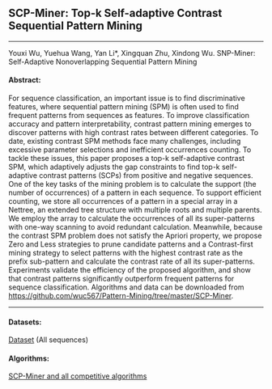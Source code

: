 ## SCP-Miner: Top-k Self-adaptive Contrast Sequential Pattern Mining
***

Youxi Wu, Yuehua Wang, Yan Li*, Xingquan Zhu, Xindong Wu. SNP-Miner: Self-Adaptive Nonoverlapping Sequential Pattern Mining

#### Abstract:

For sequence classification, an important issue is to find discriminative features, where sequential pattern mining (SPM) is often used to find frequent patterns from sequences as features. To improve classification accuracy and pattern interpretability, contrast pattern mining emerges to discover patterns with high contrast rates between different categories. To date, existing contrast SPM methods face many challenges, including excessive parameter selections and inefficient occurrences counting. To tackle these issues, this paper proposes a top-k self-adaptive contrast SPM, which adaptively adjusts the gap constraints to find top-k self-adaptive contrast patterns (SCPs) from positive and negative sequences. One of the key tasks of the mining problem is to calculate the support (the number of occurrences) of a pattern in each sequence. To support efficient counting, we store all occurrences of a pattern in a special array in a Nettree, an extended tree structure with multiple roots and multiple parents. We employ the array to calculate the occurrences of all its super-patterns with one-way scanning to avoid redundant calculation. Meanwhile, because the contrast SPM problem does not satisfy the Apriori property, we propose Zero and Less strategies to prune candidate patterns and a Contrast-first mining strategy to select patterns with the highest contrast rate as the prefix sub-pattern and calculate the contrast rate of all its super-patterns. Experiments validate the efficiency of the proposed algorithm, and show that contrast patterns significantly outperform frequent patterns for sequence classification. Algorithms and data can be downloaded from https://github.com/wuc567/Pattern-Mining/tree/master/SCP-Miner.

---

#### Datasets:
[Dataset](https://github.com/wuc567/Pattern-Mining/blob/master/SCP-Miner/DataSet.zip)  (All sequences)


#### Algorithms:

[SCP-Miner and all competitive algorithms](https://github.com/wuc567/Pattern-Mining/blob/master/SCP-Miner/SCP-Miner_code.zip)
 

